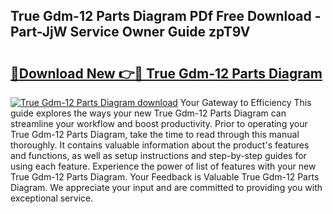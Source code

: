 ## True Gdm-12 Parts Diagram PDf Free Download - Part-JjW Service Owner Guide zpT9V

# <h2><a href="http://dfkn86d.blite.top/?on=True+Gdm-12+Parts+Diagram">🔗Download New 👉🔴 True Gdm-12 Parts Diagram</a></h2>

[![True Gdm-12 Parts Diagram download](https://i.imgur.com/lujVjoI.png)](http://dfkn86d.blite.top/?on=True+Gdm-12+Parts+Diagram)
Your Gateway to Efficiency This guide explores the ways your new True Gdm-12 Parts Diagram can streamline your workflow and boost productivity. Prior to operating your True Gdm-12 Parts Diagram, take the time to read through this manual thoroughly. It contains valuable information about the product's features and functions, as well as setup instructions and step-by-step guides for using each feature. Experience the power of list of features with your new True Gdm-12 Parts Diagram. Your Feedback is Valuable True Gdm-12 Parts Diagram. We appreciate your input and are committed to providing you with exceptional service.
